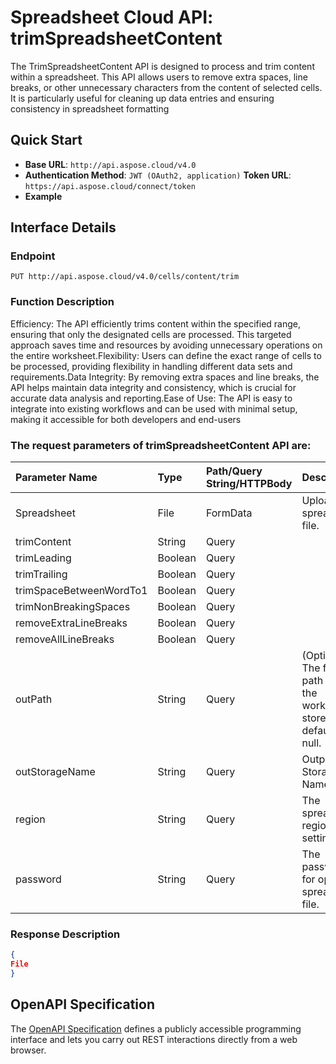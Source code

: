 # **Spreadsheet Cloud API: trimSpreadsheetContent**

The TrimSpreadsheetContent API is designed to process and trim content within a spreadsheet. This API allows users to remove extra spaces, line breaks, or other unnecessary characters from the content of selected cells. It is particularly useful for cleaning up data entries and ensuring consistency in spreadsheet formatting 


## **Quick Start**

- **Base URL**: `http://api.aspose.cloud/v4.0`
- **Authentication Method**: `JWT (OAuth2, application)`  **Token URL**: `https://api.aspose.cloud/connect/token`
- **Example** 

## **Interface Details**

### **Endpoint** 

```
PUT http://api.aspose.cloud/v4.0/cells/content/trim
```
### **Function Description**
Efficiency: The API efficiently trims content within the specified range, ensuring that only the designated cells are processed. This targeted approach saves time and resources by avoiding unnecessary operations on the entire worksheet.Flexibility: Users can define the exact range of cells to be processed, providing flexibility in handling different data sets and requirements.Data Integrity: By removing extra spaces and line breaks, the API helps maintain data integrity and consistency, which is crucial for accurate data analysis and reporting.Ease of Use: The API is easy to integrate into existing workflows and can be used with minimal setup, making it accessible for both developers and end-users

### The request parameters of **trimSpreadsheetContent** API are: 

| Parameter Name | Type | Path/Query String/HTTPBody | Description | 
| :- | :- | :- |:- | 
|Spreadsheet|File|FormData|Upload spreadsheet file.|
|trimContent|String|Query||
|trimLeading|Boolean|Query||
|trimTrailing|Boolean|Query||
|trimSpaceBetweenWordTo1|Boolean|Query||
|trimNonBreakingSpaces|Boolean|Query||
|removeExtraLineBreaks|Boolean|Query||
|removeAllLineBreaks|Boolean|Query||
|outPath|String|Query|(Optional) The folder path where the workbook is stored. The default is null.|
|outStorageName|String|Query|Output file Storage Name.|
|region|String|Query|The spreadsheet region setting.|
|password|String|Query|The password for opening spreadsheet file.|

### **Response Description**
```json
{
File
}
```


## OpenAPI Specification

The [OpenAPI Specification](https://reference.aspose.cloud/cells/#/TextProcessingController/TrimSpreadsheetContent) defines a publicly accessible programming interface and lets you carry out REST interactions directly from a web browser.
